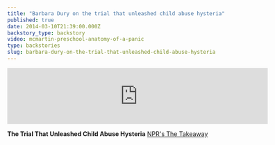 ```yaml
---
title: "Barbara Dury on the trial that unleashed child abuse hysteria"
published: true
date: 2014-03-10T21:39:00.000Z
backstory_type: backstory
video: mcmartin-preschool-anatomy-of-a-panic
type: backstories
slug: barbara-dury-on-the-trial-that-unleashed-child-abuse-hysteria
---
```

<iframe width="600" height="130" frameborder="0" scrolling="no" src="https://www.wnyc.org/widgets/ondemand_player/takeaway/#file=%2Faudio%2Fxspf%2F356639%2F"></iframe>

**The Trial That Unleashed Child Abuse Hysteria**
[NPR's The Takeaway](http://www.thetakeaway.org/story/trial-unleashed-child-abuse-hysteria/)

